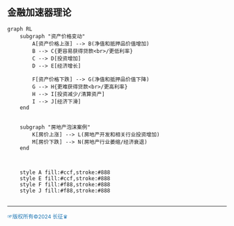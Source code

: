 ## 金融加速器理论
```mermaid
graph RL
    subgraph "资产价格变动"
        A[资产价格上涨] --> B(净值和抵押品价值增加)
        B --> C{更容易获得贷款<br>/更低利率}
        C --> D[投资增加]
        D --> E[经济增长]
    
        F[资产价格下跌] --> G(净值和抵押品价值下降)
        G --> H{更难获得贷款<br>/更高利率}
        H --> I[投资减少/清算资产]
        I --> J[经济下滑]
    end


    subgraph "房地产泡沫案例"
        K[房价上涨] --> L(房地产开发和相关行业投资增加)
        M[房价下跌] --> N(房地产行业萎缩/经济衰退)
    end



    style A fill:#ccf,stroke:#888
    style E fill:#ccf,stroke:#888
    style F fill:#f88,stroke:#888
    style J fill:#f88,stroke:#888


```
---
<span style="color:#1f77b4; font-weight:; font-size:12px;">☞版权所有©2024 长征♛</span>
